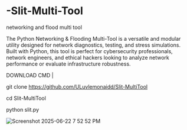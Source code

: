 # -Slit-Multi-Tool
networking and flood multi tool

The Python Networking & Flooding Multi-Tool is a versatile and modular utility designed for network diagnostics, testing, and stress simulations. Built with Python, this tool is perfect for cybersecurity professionals, network engineers, and ethical hackers looking to analyze network performance or evaluate infrastructure robustness.

DOWNLOAD CMD |
             
git clone https://github.com/ULuvlemonaidd/Slit-MultiTool

cd Slit-MultiTool

python slit.py

![Screenshot 2025-06-22 7 52 52 PM](https://github.com/user-attachments/assets/4c289e52-f670-471d-8d0e-90bc3ac67cf5)
